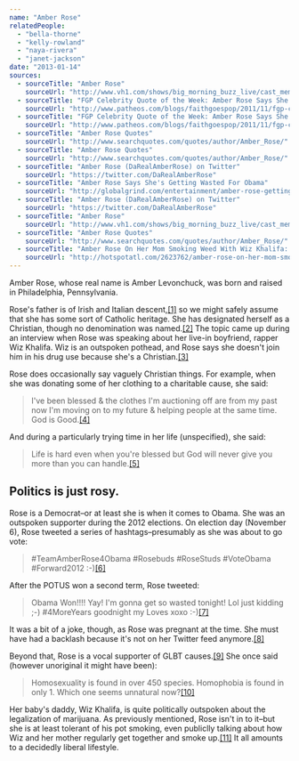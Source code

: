 ```yaml
---
name: "Amber Rose"
relatedPeople:
  - "bella-thorne"
  - "kelly-rowland"
  - "naya-rivera"
  - "janet-jackson"
date: "2013-01-14"
sources:
  - sourceTitle: "Amber Rose"
    sourceUrl: "http://www.vh1.com/shows/big_morning_buzz_live/cast_member.jhtml?personalityId=15414#moreinfo"
  - sourceTitle: "FGP Celebrity Quote of the Week: Amber Rose Says She Doesn't Smoke Pot Because She's A Christian"
    sourceUrl: "http://www.patheos.com/blogs/faithgoespop/2011/11/fgp-celebrity-quote-of-the-week-amber-rose-says-she-doesnt-smoke-pot-because-shes-christian/"
  - sourceTitle: "FGP Celebrity Quote of the Week: Amber Rose Says She Doesn't Smoke Pot Because She's A Christian"
    sourceUrl: "http://www.patheos.com/blogs/faithgoespop/2011/11/fgp-celebrity-quote-of-the-week-amber-rose-says-she-doesnt-smoke-pot-because-shes-christian/"
  - sourceTitle: "Amber Rose Quotes"
    sourceUrl: "http://www.searchquotes.com/quotes/author/Amber_Rose/"
  - sourceTitle: "Amber Rose Quotes"
    sourceUrl: "http://www.searchquotes.com/quotes/author/Amber_Rose/"
  - sourceTitle: "Amber Rose (DaRealAmberRose) on Twitter"
    sourceUrl: "https://twitter.com/DaRealAmberRose"
  - sourceTitle: "Amber Rose Says She's Getting Wasted For Obama"
    sourceUrl: "http://globalgrind.com/entertainment/amber-rose-getting-wasted-obama-instagram-pic-photos"
  - sourceTitle: "Amber Rose (DaRealAmberRose) on Twitter"
    sourceUrl: "https://twitter.com/DaRealAmberRose"
  - sourceTitle: "Amber Rose"
    sourceUrl: "http://www.vh1.com/shows/big_morning_buzz_live/cast_member.jhtml?personalityId=15414#moreinfo"
  - sourceTitle: "Amber Rose Quotes"
    sourceUrl: "http://www.searchquotes.com/quotes/author/Amber_Rose/"
  - sourceTitle: "Amber Rose On Her Mom Smoking Weed With Wiz Khalifa: 'Wiz Is Like The Son She Never Had.'"
    sourceUrl: "http://hotspotatl.com/2623762/amber-rose-on-her-mom-smoking-weed-with-wiz-khalifa-wiz-is-like-the-son-she-never-had-exclusive/"
---
```


Amber Rose, whose real name is Amber Levonchuck, was born and raised in Philadelphia, Pennsylvania.

Rose's father is of Irish and Italian descent,<a class="source-citation" href="http://www.vh1.com/shows/big_morning_buzz_live/cast_member.jhtml?personalityId=15414#moreinfo" title="Amber Rose">[1]</a> so we might safely assume that she has some sort of Catholic heritage. She has designated herself as a Christian, though no denomination was named.<a class="source-citation" href="http://www.patheos.com/blogs/faithgoespop/2011/11/fgp-celebrity-quote-of-the-week-amber-rose-says-she-doesnt-smoke-pot-because-shes-christian/" title="FGP Celebrity Quote of the Week: Amber Rose Says She Doesn&apos;t Smoke Pot Because She&apos;s A Christian">[2]</a> The topic came up during an interview when Rose was speaking about her live-in boyfriend, rapper Wiz Khalifa. Wiz is an outspoken pothead, and Rose says she doesn't join him in his drug use because she's a Christian.<a class="source-citation" href="http://www.patheos.com/blogs/faithgoespop/2011/11/fgp-celebrity-quote-of-the-week-amber-rose-says-she-doesnt-smoke-pot-because-shes-christian/" title="FGP Celebrity Quote of the Week: Amber Rose Says She Doesn&apos;t Smoke Pot Because She&apos;s A Christian">[3]</a>

Rose does occasionally say vaguely Christian things. For example, when she was donating some of her clothing to a charitable cause, she said:

>I've been blessed & the clothes I'm auctioning off are from my past now I'm moving on to my future & helping people at the same time. God is Good.<a class="source-citation" href="http://www.searchquotes.com/quotes/author/Amber_Rose/" title="Amber Rose Quotes">[4]</a>

And during a particularly trying time in her life (unspecified), she said:

>Life is hard even when you're blessed but God will never give you more than you can handle.<a class="source-citation" href="http://www.searchquotes.com/quotes/author/Amber_Rose/" title="Amber Rose Quotes">[5]</a>

## 

## Politics is just rosy.

Rose is a Democrat–or at least she is when it comes to Obama. She was an outspoken supporter during the 2012 elections. On election day (November 6), Rose tweeted a series of hashtags–presumably as she was about to go vote:

>#TeamAmberRose4Obama #Rosebuds #RoseStuds #VoteObama #Forward2012 :-)<a class="source-citation" href="https://twitter.com/DaRealAmberRose" title="Amber Rose (DaRealAmberRose) on Twitter">[6]</a>

After the POTUS won a second term, Rose tweeted:

>Obama Won!!!! Yay! I'm gonna get so wasted tonight! Lol just kidding ;-) #4MoreYears goodnight my Loves xoxo :-)<a class="source-citation" href="http://globalgrind.com/entertainment/amber-rose-getting-wasted-obama-instagram-pic-photos" title="Amber Rose Says She&apos;s Getting Wasted For Obama">[7]</a>

It was a bit of a joke, though, as Rose was pregnant at the time. She must have had a backlash because it's not on her Twitter feed anymore.<a class="source-citation" href="https://twitter.com/DaRealAmberRose" title="Amber Rose (DaRealAmberRose) on Twitter">[8]</a>

Beyond that, Rose is a vocal supporter of GLBT causes.<a class="source-citation" href="http://www.vh1.com/shows/big_morning_buzz_live/cast_member.jhtml?personalityId=15414#moreinfo" title="Amber Rose">[9]</a> She once said (however unoriginal it might have been):

>Homosexuality is found in over 450 species. Homophobia is found in only 1. Which one seems unnatural now?<a class="source-citation" href="http://www.searchquotes.com/quotes/author/Amber_Rose/" title="Amber Rose Quotes">[10]</a>

Her baby's daddy, Wiz Khalifa, is quite politically outspoken about the legalization of marijuana. As previously mentioned, Rose isn't in to it–but she is at least tolerant of his pot smoking, even publiclly talking about how Wiz and her mother regularly get together and smoke up.<a class="source-citation" href="http://hotspotatl.com/2623762/amber-rose-on-her-mom-smoking-weed-with-wiz-khalifa-wiz-is-like-the-son-she-never-had-exclusive/" title="Amber Rose On Her Mom Smoking Weed With Wiz Khalifa: &apos;Wiz Is Like The Son She Never Had.&apos;">[11]</a> It all amounts to a decidedly liberal lifestyle.